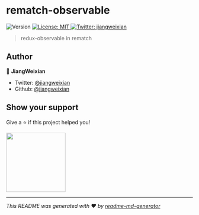 <h1>rematch-observable</h1>
<p>
  <img alt="Version" src="https://img.shields.io/github/package-json/v/jiangweixian/rematch-observable?label=rematch-observable&logo=npm&style=for-the-badge" />
  <a href="#" target="_blank">
    <img alt="License: MIT" src="https://img.shields.io/badge/License-MIT-yellow.svg?style=for-the-badge" />
  </a>
  <a href="https://twitter.com/jiangweixian" target="_blank">
    <img alt="Twitter: jiangweixian" src="https://img.shields.io/twitter/follow/jiangweixian.svg?style=for-the-badge" />
  </a>
</p>

> redux-observable in rematch

## Author

👤 **JiangWeixian**

* Twitter: [@jiangweixian](https://twitter.com/jiangweixian)
* Github: [@jiangweixian](https://github.com/jiangweixian)

## Show your support

Give a ⭐️ if this project helped you!

<a href="https://www.patreon.com/jiangweixian">
  <img src="https://c5.patreon.com/external/logo/become_a_patron_button@2x.png" width="160">
</a>

***
_This README was generated with ❤️ by [readme-md-generator](https://github.com/kefranabg/readme-md-generator)_
